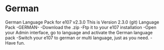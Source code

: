 # German
German Language Pack for e107 v2.3.0
This is Version 2.3.0 (git) Language Pack -GERMAN- 
-Download the .zip 
-Ftp it to your e107 installation
-Open your Admin interface, go to language and activate the German language pack
-Switch your e107 to german or multi language, just as you need. 
-Have fun.
